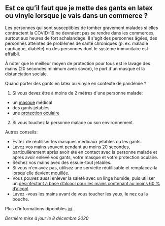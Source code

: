 ## Est ce qu’il faut que je mette des gants en latex ou vinyle lorsque je vais dans un commerce ?

Les personnes qui sont susceptibles de tomber gravement malades si elles contractent la COVID-19 ne devraient pas se rendre dans les commerces, surtout aux heures de fort achalandage. Il s'agit des personnes âgées, des personnes atteintes de problèmes de santé chroniques (p. ex. maladie cardiaque, diabète) ou des personnes dont le système immunitaire est affaibli. 

À noter que le meilleur moyen de protection pour tous est le lavage des mains (20 secondes minimum avec savon), le port d'un masque et la distanciation sociale.

Quand porter des gants en latex ou vinyle en contexte de pandémie ? 

1. Si vous devez être à moins de 2 mètres d'une personne malade:
  - un [masque](https://www.canada.ca/fr/sante-publique/services/maladies/2019-nouveau-coronavirus/prevention-risques.html#pm) médical
  - des gants jetables
  - une [protection oculaire](https://www.canada.ca/fr/sante-publique/services/maladies/2019-nouveau-coronavirus/professionnels-sante/directives-provisoires-cas-contacts.html#po)

2. Si vous touchez la personne malade ou son environnement.

Autres conseils: 
- Évitez de réutiliser les masques médicaux jetables ou les gants.
- Lavez vos mains souvent pendant au moins 20 secondes, particulièrement après avoir été en contact avec la personne malade et après avoir enlevé vos gants, votre masque et votre protection oculaire.
- Séchez vos mains avec des essuie-tout jetables.
- Si vous n'en avez pas, utilisez une serviette réutilisable et remplacez-la lorsqu'elle devient mouillée.
- Vous pouvez aussi enlever la saleté avec un linge humide, puis utiliser un [désinfectant à base d’alcool pour les mains contenant au moins 60 % d’alcool](https://www.canada.ca/fr/sante-canada/services/medicaments-produits-sante/desinfectants/covid-19/desinfectants-mains.html).
- Lavez -vous les mains avant de vous toucher les yeux, le nez ou la bouche.

Plus d'informations diponibles [ici](https://www.canada.ca/fr/sante-publique/services/publications/maladies-et-affections/comment-prendre-soin-personne-atteinte-covid-19-maison-conseils-soignants.html).

_Dernière mise à jour le 8 décembre 2020_

